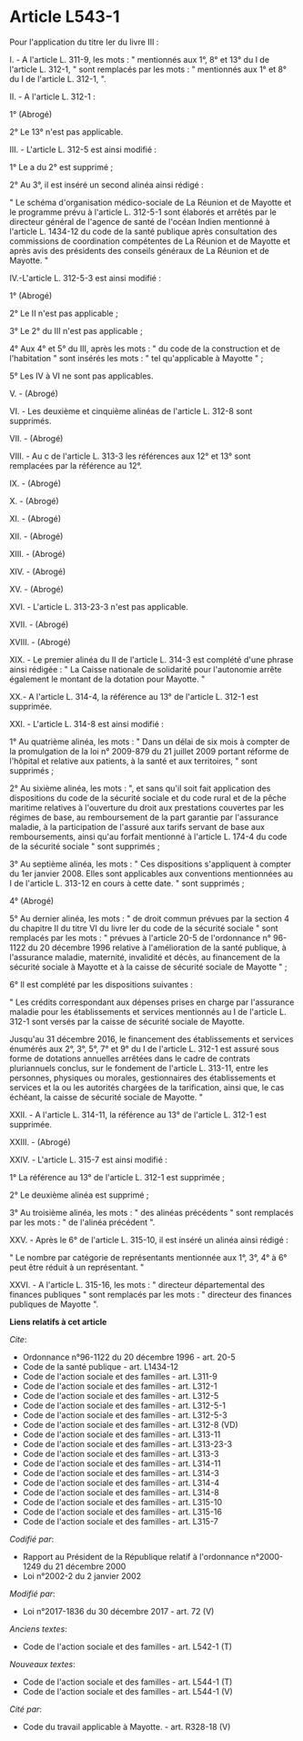 # Article L543-1

Pour l'application du titre Ier du livre III :

I. - A l'article L. 311-9, les mots : " mentionnés aux 1°, 8° et 13° du I de l'article L. 312-1, " sont remplacés par les
mots : " mentionnés aux 1° et 8° du I de l'article L. 312-1, ".

II. - A l'article L. 312-1 : 

1° (Abrogé)

2° Le 13° n'est pas applicable.

III. - L'article L. 312-5 est ainsi modifié :

1° Le a du 2° est supprimé ;

2° Au 3°, il est inséré un second alinéa ainsi rédigé :

" Le schéma d'organisation médico-sociale de La Réunion et de Mayotte et le programme prévu à l'article L. 312-5-1 sont
élaborés et arrêtés par le directeur général de l'agence de santé de l'océan Indien mentionné à l'article L. 1434-12 du code
de la santé publique après consultation des commissions de coordination compétentes de La Réunion et de Mayotte et après avis
des présidents des conseils généraux de La Réunion et de Mayotte. "

IV.-L'article L. 312-5-3 est ainsi modifié :

1° (Abrogé)

2° Le II n'est pas applicable ;

3° Le 2° du III n'est pas applicable ;

4° Aux 4° et 5° du III, après les mots : " du code de la construction et de l'habitation " sont insérés les mots : " tel
qu'applicable à Mayotte " ;

5° Les IV à VI ne sont pas applicables.

V. - (Abrogé)

VI. - Les deuxième et cinquième alinéas de l'article L. 312-8 sont supprimés.

VII. - (Abrogé)

VIII. - Au c de l'article L. 313-3 les références aux 12° et 13° sont remplacées par la référence au 12°.

IX. - (Abrogé)

X. - (Abrogé)

XI. - (Abrogé)

XII. - (Abrogé)

XIII. - (Abrogé)

XIV. - (Abrogé)

XV. - (Abrogé)

XVI. - L'article L. 313-23-3 n'est pas applicable.

XVII. - (Abrogé)

XVIII. - (Abrogé)

XIX. - Le premier alinéa du II de l'article L. 314-3 est complété d'une phrase ainsi rédigée : " La Caisse nationale de
solidarité pour l'autonomie arrête également le montant de la dotation pour Mayotte. "

XX.- A l'article L. 314-4, la référence au 13° de l'article L. 312-1 est supprimée.

XXI. - L'article L. 314-8 est ainsi modifié :

1° Au quatrième alinéa, les mots : " Dans un délai de six mois à compter de la promulgation de la loi n° 2009-879 du 21
juillet 2009 portant réforme de l'hôpital et relative aux patients, à la santé et aux territoires, " sont supprimés ;

2° Au sixième alinéa, les mots : ", et sans qu'il soit fait application des dispositions du code de la sécurité sociale et du
code rural et de la pêche maritime relatives à l'ouverture du droit aux prestations couvertes par les régimes de base, au
remboursement de la part garantie par l'assurance maladie, à la participation de l'assuré aux tarifs servant de base aux
remboursements, ainsi qu'au forfait mentionné à l'article L. 174-4 du code de la sécurité sociale " sont supprimés ;

3° Au septième alinéa, les mots : " Ces dispositions s'appliquent à compter du 1er janvier 2008. Elles sont applicables aux
conventions mentionnées au I de l'article L. 313-12 en cours à cette date. " sont supprimés ;

4° (Abrogé)

5° Au dernier alinéa, les mots : " de droit commun prévues par la section 4 du chapitre II du titre VI du livre Ier du code
de la sécurité sociale " sont remplacés par les mots : " prévues à l'article 20-5 de l'ordonnance n° 96-1122 du 20 décembre
1996 relative à l'amélioration de la santé publique, à l'assurance maladie, maternité, invalidité et décès, au financement de
la sécurité sociale à Mayotte et à la caisse de sécurité sociale de Mayotte " ;

6° Il est complété par les dispositions suivantes :

" Les crédits correspondant aux dépenses prises en charge par l'assurance maladie pour les établissements et services
mentionnés au I de l'article L. 312-1 sont versés par la caisse de sécurité sociale de Mayotte.

Jusqu'au 31 décembre 2016, le financement des établissements et services énumérés aux 2°, 3°, 5°, 7° et 9° du I de l'article
L. 312-1 est assuré sous forme de dotations annuelles arrêtées dans le cadre de contrats pluriannuels conclus, sur le
fondement de l'article L. 313-11, entre les personnes, physiques ou morales, gestionnaires des établissements et services et
la ou les autorités chargées de la tarification, ainsi que, le cas échéant, la caisse de sécurité sociale de Mayotte. "

XXII. - A l'article L. 314-11, la référence au 13° de l'article L. 312-1 est supprimée.

XXIII. - (Abrogé)

XXIV. - L'article L. 315-7 est ainsi modifié :

1° La référence au 13° de l'article L. 312-1 est supprimée ;

2° Le deuxième alinéa est supprimé ;

3° Au troisième alinéa, les mots : " des alinéas précédents " sont remplacés par les mots : " de l'alinéa précédent ".

XXV. - Après le 6° de l'article L. 315-10, il est inséré un alinéa ainsi rédigé :

" Le nombre par catégorie de représentants mentionnée aux 1°, 3°, 4° à 6° peut être réduit à un représentant. "

XXVI. - A l'article L. 315-16, les mots : " directeur départemental des finances publiques " sont remplacés par les mots : "
directeur des finances publiques de Mayotte ".

**Liens relatifs à cet article**

_Cite_:

  - Ordonnance n°96-1122 du 20 décembre 1996 - art. 20-5
  - Code de la santé publique - art. L1434-12
  - Code de l'action sociale et des familles - art. L311-9
  - Code de l'action sociale et des familles - art. L312-1
  - Code de l'action sociale et des familles - art. L312-5
  - Code de l'action sociale et des familles - art. L312-5-1
  - Code de l'action sociale et des familles - art. L312-5-3
  - Code de l'action sociale et des familles - art. L312-8 (VD)
  - Code de l'action sociale et des familles - art. L313-11
  - Code de l'action sociale et des familles - art. L313-23-3
  - Code de l'action sociale et des familles - art. L313-3
  - Code de l'action sociale et des familles - art. L314-11
  - Code de l'action sociale et des familles - art. L314-3
  - Code de l'action sociale et des familles - art. L314-4
  - Code de l'action sociale et des familles - art. L314-8
  - Code de l'action sociale et des familles - art. L315-10
  - Code de l'action sociale et des familles - art. L315-16
  - Code de l'action sociale et des familles - art. L315-7

_Codifié par_:

  - Rapport au Président de la République relatif à l'ordonnance n°2000-1249 du 21 décembre 2000
  - Loi n°2002-2 du 2 janvier 2002

_Modifié par_:

  - Loi n°2017-1836 du 30 décembre 2017 - art. 72 (V)

_Anciens textes_:

  - Code de l'action sociale et des familles - art. L542-1 (T)

_Nouveaux textes_:

  - Code de l'action sociale et des familles - art. L544-1 (T)
  - Code de l'action sociale et des familles - art. L544-1 (V)

_Cité par_:

  - Code du travail applicable à Mayotte. - art. R328-18 (V)
